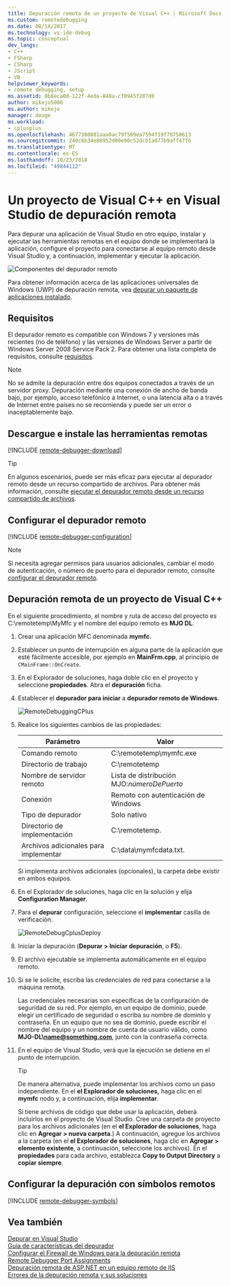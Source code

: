 ```yaml
---
title: Depuración remota de un proyecto de Visual C++ | Microsoft Docs
ms.custom: remotedebugging
ms.date: 08/14/2017
ms.technology: vs-ide-debug
ms.topic: conceptual
dev_langs:
- C++
- FSharp
- CSharp
- JScript
- VB
helpviewer_keywords:
- remote debugging, setup
ms.assetid: 8b8eca0d-122f-4eda-848a-cf0945f207d0
author: mikejo5000
ms.author: mikejo
manager: douge
ms.workload:
- cplusplus
ms.openlocfilehash: 4677380081aaa0ac79f589ea7594f19f78750613
ms.sourcegitcommit: 240c8b34e80952d00e90c52dcb1a077b9aff47f6
ms.translationtype: MT
ms.contentlocale: es-ES
ms.lasthandoff: 10/23/2018
ms.locfileid: "49844112"
---
```

# <a name="remote-debugging-a-visual-c-project-in-visual-studio"></a>Un proyecto de Visual C++ en Visual Studio de depuración remota
Para depurar una aplicación de Visual Studio en otro equipo, instalar y ejecutar las herramientas remotas en el equipo donde se implementará la aplicación, configure el proyecto para conectarse al equipo remoto desde Visual Studio y, a continuación, implementar y ejecutar la aplicación.

![Componentes del depurador remoto](../debugger/media/remote-debugger-client-apps.png "Remote_debugger_components")

Para obtener información acerca de las aplicaciones universales de Windows (UWP) de depuración remota, vea [depurar un paquete de aplicaciones instalado](debug-installed-app-package.md).

## <a name="requirements"></a>Requisitos

El depurador remoto es compatible con Windows 7 y versiones más recientes (no de teléfono) y las versiones de Windows Server a partir de Windows Server 2008 Service Pack 2. Para obtener una lista completa de requisitos, consulte [requisitos](../debugger/remote-debugging.md#requirements_msvsmon).

> [!NOTE]
> No se admite la depuración entre dos equipos conectados a través de un servidor proxy. Depuración mediante una conexión de ancho de banda bajo, por ejemplo, acceso telefónico a Internet, o una latencia alta o a través de Internet entre países no se recomienda y puede ser un error o inaceptablemente bajo.
  
## <a name="download-and-install-the-remote-tools"></a>Descargue e instale las herramientas remotas

[!INCLUDE [remote-debugger-download](../debugger/includes/remote-debugger-download.md)]
  
> [!TIP]
> En algunos escenarios, puede ser más eficaz para ejecutar al depurador remoto desde un recurso compartido de archivos. Para obtener más información, consulte [ejecutar el depurador remoto desde un recurso compartido de archivos](../debugger/remote-debugging.md#fileshare_msvsmon).
  
## <a name="BKMK_setup"></a> Configurar el depurador remoto

[!INCLUDE [remote-debugger-configuration](../debugger/includes/remote-debugger-configuration.md)]

> [!NOTE]
> Si necesita agregar permisos para usuarios adicionales, cambiar el modo de autenticación, o número de puerto para el depurador remoto, consulte [configurar el depurador remoto](../debugger/remote-debugging.md#configure_msvsmon).

## <a name="remote_cplusplus"></a> Depuración remota de un proyecto de Visual C++  
 En el siguiente procedimiento, el nombre y ruta de acceso del proyecto es C:\remotetemp\MyMfc y el nombre del equipo remoto es **MJO DL**.  
  
1. Crear una aplicación MFC denominada **mymfc.**  
  
2. Establecer un punto de interrupción en alguna parte de la aplicación que esté fácilmente accesible, por ejemplo en **MainFrm.cpp**, al principio de `CMainFrame::OnCreate`.  
  
3. En el Explorador de soluciones, haga doble clic en el proyecto y seleccione **propiedades**. Abra el **depuración** ficha.  
  
4. Establecer el **depurador para iniciar** a **depurador remoto de Windows**.  
  
    ![RemoteDebuggingCPlus](../debugger/media/remotedebuggingcplus.png "RemoteDebuggingCPlus")  
  
5. Realice los siguientes cambios de las propiedades:  
  
   |Parámetro|Valor|
   |-|-|  
   |Comando remoto|C:\remotetemp\mymfc.exe|  
   |Directorio de trabajo|C:\remotetemp|  
   |Nombre de servidor remoto|Lista de distribución MJO:*númeroDePuerto*|  
   |Conexión|Remoto con autenticación de Windows|  
   |Tipo de depurador|Solo nativo|  
   |Directorio de implementación|C:\remotetemp.|  
   |Archivos adicionales para implementar|C:\data\mymfcdata.txt.|  
  
    Si implementa archivos adicionales (opcionales), la carpeta debe existir en ambos equipos.  
  
6. En el Explorador de soluciones, haga clic en la solución y elija **Configuration Manager**.  
  
7. Para el **depurar** configuración, seleccione el **implementar** casilla de verificación.  
  
    ![RemoteDebugCplusDeploy](../debugger/media/remotedebugcplusdeploy.png "RemoteDebugCplusDeploy")  
  
8. Iniciar la depuración (**Depurar > Iniciar depuración**, o **F5**).  
  
9. El archivo ejecutable se implementa automáticamente en el equipo remoto.  
  
10. Si se le solicite, escriba las credenciales de red para conectarse a la máquina remota.  
  
     Las credenciales necesarias son específicas de la configuración de seguridad de su red. Por ejemplo, en un equipo de dominio, puede elegir un certificado de seguridad o escriba su nombre de dominio y contraseña. En un equipo que no sea de dominio, puede escribir el nombre del equipo y un nombre de cuenta de usuario válido, como <strong>MJO-DL\name@something.com</strong>, junto con la contraseña correcta.  
  
11. En el equipo de Visual Studio, verá que la ejecución se detiene en el punto de interrupción.  
  
    > [!TIP]
    >  De manera alternativa, puede implementar los archivos como un paso independiente. En el **el Explorador de soluciones,** haga clic en el **mymfc** nodo y, a continuación, elija **implementar**.  
  
    Si tiene archivos de código que debe usar la aplicación, deberá incluirlos en el proyecto de Visual Studio. Cree una carpeta de proyecto para los archivos adicionales (en el **el Explorador de soluciones**, haga clic en **Agregar > nueva carpeta**.) A continuación, agregue los archivos a la carpeta (en el **el Explorador de soluciones**, haga clic en **Agregar > elemento existente**, a continuación, seleccione los archivos). En el **propiedades** para cada archivo, establezca **Copy to Output Directory** a **copiar siempre**.
  
## <a name="set-up-debugging-with-remote-symbols"></a>Configurar la depuración con símbolos remotos 

[!INCLUDE [remote-debugger-symbols](../debugger/includes/remote-debugger-symbols.md)] 
  
## <a name="see-also"></a>Vea también  
 [Depurar en Visual Studio](../debugger/index.md)  
 [Guía de características del depurador](../debugger/debugger-feature-tour.md)   
 [Configurar el Firewall de Windows para la depuración remota](../debugger/configure-the-windows-firewall-for-remote-debugging.md)   
 [Remote Debugger Port Assignments](../debugger/remote-debugger-port-assignments.md)   
 [Depuración remota de ASP.NET en un equipo remoto de IIS](../debugger/remote-debugging-aspnet-on-a-remote-iis-computer.md)  
 [Errores de la depuración remota y sus soluciones](../debugger/remote-debugging-errors-and-troubleshooting.md)